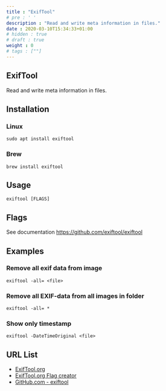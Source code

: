 ```yaml
---
title : "ExifTool"
# pre : ' '
description : "Read and write meta information in files."
date : 2020-03-10T15:34:33+01:00
# hidden : true
# draft : true
weight : 0
# tags : [""]
---
```


## ExifTool

Read and write meta information in files.

## Installation

### Linux

```plain
sudo apt install exiftool
```

### Brew

```plain
brew install exiftool
```

## Usage

```plain
exiftool [FLAGS]
```

## Flags

See documentation <https://github.com/exiftool/exiftool>

## Examples

### Remove all exif data from image

```plain
exiftool -all= <file>
```

### Remove all EXIF-data from all images in folder

```plain
exiftool -all= *
```

### Show only timestamp

```plain
exiftool -DateTimeOriginal <file>
```

## URL List

- [ExifTool.org](https://exiftool.org/)
- [ExifTool.org Flag creator](https://exiftool.org/examples.html)
- [GitHub.com - exiftool](https://github.com/exiftool/exiftool)
